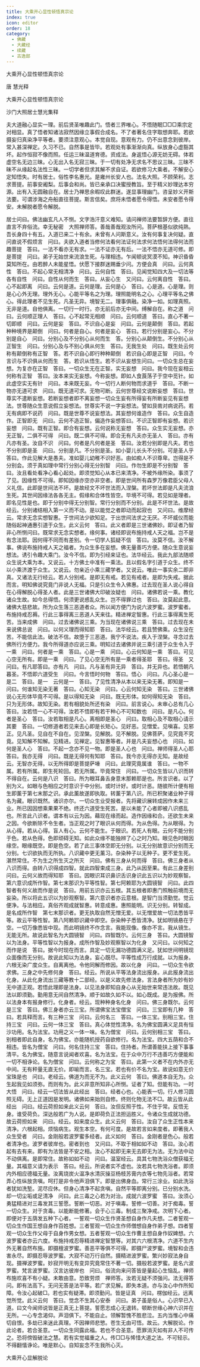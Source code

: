 ```yaml
---
title: 大乘开心显性顿悟真宗论
index: true
icon: editor
order: 18
category:
  - 佛藏
  - 大藏经
  - 续藏
  - 古逸部
---
```


  大乘开心显性顿悟真宗论  

唐 慧光释  

大乘开心显性顿悟真宗论  

沙门大照居士慧光集释  

夫大道融心显实一理。前后贤圣唯趣此门。悟者三界唯心。不悟随眠□□□乘宗定对相显。真了悟者知诸法寂然因缘立事假合成名。不了者著名住字取想奔耶。若欲摄妄归真染净平等者。要须注意观心。本觉自现。意观有力。仍不出意念到彼岸。常入甚深禅定。久习不已。自然事是皆毕。若观处有事渐渐向真。纵放身心虚豁其坏。起作恒寂不像而照。任运三昧温道育德。资成法。身返悟心源无妨无碍。体若虚空名无边三昧。心无出入名无寂三昧。于一切有处净无求名不思议三昧。三昧不昧不从缘起名法性三昧。一切学者但求其解不求自证。若欲修习大乘者。不解安心定知悟失。时有居士。俗性李名惠光。是雍州长安人也。法名大照。不顾荣利。志求菩提。前事安阇梨。后事会和尚。皆已亲承口决蜜授教旨。至于精义妙理达本穷源。出有入无圆融自在。居士乃禅思余暇叹此群迷。遂显事理幽门。咨呈妙义开斯法要。可谓涉海之舟船直往菩提。斯言信矣。庶将未悟者愿令得悟。未安者愿令得安。未解脱者愿令解脱。  

居士问曰。佛法幽玄凡人不恻。文字浩汗意义难知。请问禅师法要暂辞方便。直往直言不弃俗流。幸无秘密　大照禅师答。善哉善哉观汝所问。菩萨根基似欲纯熟。吾长身四十有五。入道已来二十有余。未曾有人问斯意义。汝有何事复决何疑。直问直说不假烦言　问曰。夫欲入道者当修何法看何法证何法求何法悟何法得何法而趣菩提　答曰。一法不看亦无有求。一法不证亦无有后。一法不悟亦无道可修。即是菩提　问曰。弟子无始世来流浪生死。与理相违。乍闻顿说冥漠不知。神识昏昏莫知所在。由若醉人未能星悟。伏愿下接群迷赐垂少问。方便会真　问曰。云何真性　答曰。不起心常无相清净　问曰。云何自性　答曰。见闻觉知四大及一切法等各有自性　问曰。自性从何而生　答曰。从妄心生　又问曰。云何离自性　答曰。心不起即离　问曰。云何是道。云何是理。云何是心　答曰。心是道。心是理。则是心心外无理。理外无心。心能平等名之为理。理照能明名之心。心理平等名之佛心。得此理者不见生死。凡圣无异。境智无二。理事俱融。染净一如。如理真照。无非是道。自他俱离。一切行一时行。亦无前后亦无中间。缚解自在。称之道　问曰。云何顺正理人　答曰。心不起常无相顺　问曰。云何顺道　答曰。直心不著一切即顺　问曰。云何是妄　答曰。不识自心是妄　问曰。云何是颠倒　答曰。若起种种境界是颠倒　问曰。何者是自心。何者是妄心　答曰。若行分别是妄心。不分别是自心　问曰。分别心及不分别心从何而生　答。分别心从颠倒生。不分别心从正智生　问曰。分别心及与不别心俱从何生　答曰。无我生处　问曰。既生处云何称有颠倒称有正智　答。若不识自心即行种种颠倒　若识自心即是正智　问曰。今言识与不识俱从何而生　答。若识从悟生。若不识从妄想生问曰。一切众生总在妄想。为复亦在正智　答曰。一切众生无在正智。实无妄想　问曰。我今现在妄相云何称有正智　答曰。汝本来实无妄想。今称妄想。即如人食莨荡子于空中觅针。如此虚空实无有针　问曰。本来既无妄。今一切行人断何物而求道乎　答曰。不断一物亦无道可求　问曰。既无道可求。无物可断。云何世尊经文说断妄想　答曰。世尊实不遣断妄想。若断妄想者即不离妄想一切众生妄有所得妄有所断妄见有妄想法。世尊随众生意说假立妄想法。世尊实不说一字妄想法。譬如艮凿对病说药。若无有病即不说药　问曰。既是世尊不说妄想法。其妄想何谁造作　答曰。众生自造作。正智即无　问曰。云何不造正智。偏造作妄想答曰。不识正智即有妄想。若识妄想　问曰。既有正智。即合有妄想。云何说称无妄想　答曰。众生实无妄想。亦无正智。二俱不可得　问曰。既二俱不可得。即合无有凡夫亦无圣人　答曰。亦有凡亦有圣。汝自不识　问曰。何者是凡何者是圣　答曰。汝若分别即是凡夫。若也不分别即是圣　问曰。分别是凡。不分别是圣。如小婴儿长头不分别。可是圣人乎　答曰。作此见解大是愚夫。准如婴儿幼稚不识好恶。由如痴人不识尊卑。岂得是不分别会。须于真如理中常行分别心得无分别智　问曰。作勿生即是不分别智　答曰。汝且看处看净心看心起处。即须觉知心从本已来清净。不被外缘所染。事须了了见。因缘性不可得。即知因缘亦空亦非空者。即是世间所有森罗万像君臣父母人义礼信。此即是世间法不坏。是故经文不坏世法而入涅槃。若坏世法即是凡夫流浪生死。其世间因缘法各各无主。假缘和合体性皆空。毕境不可得。若见如是理者。即名见性是也。即于分别中得无分别智。常行分别而不分别。此是不坏世法。是故经云。分别诸结相入第一义而不动。是以能觉之者即动而起寂也　又问曰。维摩经云。常求无念实想智惠。于世间法少欲知足。于出世间法求之无厌。不坏威仪而能随俗起神通惠引道于众生。此义云何　答曰。此义者即是三世诸佛妙。即证者乃智非心所恻问曰。既常求无念实想者。缘何事。诸经即说布施持戒人天之福。岂不是有念法耶。因何得不同而有差别。令一切学人狐疑不信　答曰。汝莫不信。汝不解事。佛说布施持戒人天之福者。为众生多在妄想。佛无量善巧方便。随众生意说妄想法。诱引令趣大乘门。汝今不信。即为引经来证也。法华经云。我此九部法随顺众生说大乘为本。又说云。十方佛土中准有一乘法。且以假名字引道于众生。终不以小乘济渡于众生。又说云。勿亲近小乘三藏学者。又说云。唯此一事实余二即非真。又诸法无行经云。若人分别戒。是即无有戒。若见有戒者。是即为失戒。据此而言。明知佛说究竟门非说人无福。只是引众生令入佛惠。过去现在圣人说心得自在心得解脱心得圣人者。此是三世诸佛大印破汝疑也　问曰。诸佛若说一乘。教化诸众生故。如今总得悟。何须更说惑乱众生。岂不得罪过也　答曰。汝莫起此意。诸佛大慈悲故。所为众生落三恶道者众。所以闻方便门为说六波罗蜜。波罗蜜者。布施持戒忍褥。行此三事得离三恶道人天来往。精进禅定智惠。行此三事得离生死苦。当来成佛　问曰。过去诸佛说三乘。为当现在诸佛说三乘　答曰。过去现在未来说佛总说　问曰。以何义理而得知耶　答曰。法华经云。若且赞佛乘。众生没在苦。不能信此法。破法不信。故堕于三恶道。我宁不说法。疾入于涅槃。寻念过去佛所行方便力。我今所得道亦应说三乘。明知过去诸佛并说三乘引道于众生令入于一乘　问曰。何者是一乘　答曰。心是一乘　问曰。心云何知是一乘　答曰。可见心空无所有。即是一乘　问曰。了见心空无所有是一乘者得圣耶　答曰。得圣　又问曰。有凡耶答曰。亦有凡　问曰。凡与圣有异无异　答曰。并无异也。若悟朝凡暮圣。不悟即六道受生　问曰。今言悟时何物　答曰。悟心　问曰。凡心圣心是一是二　答曰。是一　云何是一　答曰。了见性清净从本以来无染无著。即知是一　问曰。何谁知无染无著　答曰。心知无染　问曰。心云何知无染　答曰。三世诸佛说心无形体毕竟不可得。是以得知无染　问曰。既无形体。如何得知无染　答曰。只为无形体。故知无染。若有相貌处所还有染　问曰。前言说心。未审心总有几心　答曰。汝若悟一心不可得。汝若不悟即有若干种心不可知数也　问曰。是凡心。何者是圣心　答曰。汝若取相是凡心。离相即是圣心　问曰。取相心及不取相心请示其要　答曰。一切修道者若见来去心即是长矩心。见好恶。见憎爱。见嗔喜。见邪正。见凡圣。见自在不自在。见涅槃。见解脱。见不解脱。见佛菩萨。见究竟不究竟。见知解不知解。见精进。见禅定。见智惠等者。并是凡夫妄想心也　问曰。如何是圣人心　答曰。不起一念亦不见一物。即是圣人心也　问曰。禅师得圣人心耶　答曰。我亦无得　问曰。既是无得何有知耶　答曰。我今亦无得亦无知。是故经云。无智亦无得。以无所得即是菩提萨埵　问曰。此理究竟属谁　答曰。一物不属。若有所属。即生死轮回。若无所属。毕竟常住　问曰。一切众生皆以八识而转不得自在。云何是八识　答曰。所为眼耳鼻舌身意末那赖耶是也。所言识者。以了别为义。如眼与色相应之时意识于中分别。或时计好。或时计恶。随彼所计便有相生即薰于第七末那之识。承此薰故遂即执取。转薰于第八识。所已积聚诸业种子得名为藏。眼识既然。诸识亦尔。一切众生业受报者。先将藏识展转成因作未来三业。所已因因想乘果果不绝。终还六道受生死苦。是以未能了心者即被八识惑乱也。所言此八识者。谓本有以云为因。藉现在缘而起。造作因缘和合。还欲生未来之因。今欲断除不令生者。当正观之时了眼识从何而得。为从色得。为从眼得。为从心得。若从心得。盲人有心。云何不能生。于眼识。若死人有眼。云何不能分别于色。若从色得。色即顽碍无知。如此众缘不能独辨了心之时乃知。眼见色时眼因缘空。眼缘既空。即是色空。若了此三事体空即无分别。以无分别故意识分别而无分别。七识欲执而无所执。八识藏中更无薰习。杂染种子以无种子。更不爱生死。湛然常住。不为生之所生灭之所灭　问曰。佛有三身从何而得　答曰。佛三身者从八识而得。由转八识得成四智。就此四智束成三身。此乃从因至果。有此三身差别　问曰。云何义故而得知耶　答曰。因眼识耳识鼻识舌识身识此五识以为妙观察智。第六意识成所作智。第七末那识为平等性智。第七阿赖耶为大圆镜智　问曰。此四智者有何义故而作是说　答曰。用前五识亦云五根。其五根者即惠门照触前境而无妄染。所以将此五识以为妙观察智。第六意识者亦云意根。是智门当须勤觉。觉云便净。与法相应。真俗齐观成就智惠。转意成惠。惠照能明。识无分别。转智成。是名成所作智　第七末那识者。更无执取自然无憎无爱。以无憎爱故一切法悉皆平等。故云平等性智。第八阿赖耶识藏中即空。杂染种子悉皆清净。犹如明镜悬在于空。一切万像悉皆中现。而此明镜终不作念言。我能现像。像亦不言。我从镜生。无能无所。故说此智名为大圆镜智　问曰。四智既尔。云何三身　答曰。大圆镜智以为法身。平等性智以为报身。成所作智及妙观察智以为化身　又问曰。以何知之而作是说　答曰。据今时现在而言。具定一切无漏功德圆满义足。犹如世间明镜现众面像而无分别。故说此知以为法身。妄心既尽。平等性成万行成就。以为报身。六根无染广度众生。自离离他。令他同解而修因。故以化身　问曰。一切众生令欲求佛。三身之中先修何身　答曰。经云。所说从平等法身流出报身。从此报身流出化身。从此化身流出三藏等教十二部经。以是义故先修法身。言法身者所为妙有妙无中道正观。若悟此理即是法身。以见法身即知自身心从无始世来常违法故。既见法以即须勤。勤用意无间自然清净。顺于如故久如不以。如心既成。是为报佛。所以法身本有报身修行。化身者。经云。现种种身名化身　问曰。佛三身既尔。云何是三宝　答曰。佛三身者亦云三宝。所谓佛宝法宝僧宝　问曰。三宝即有几种　答曰。若具释而言。有三种三宝　问曰。云何名三　答曰。一体三宝。别相三宝。住持三宝　问曰。云何一体三宝　答曰。真心体觉性清净。名为佛宝圆满义足具有恒沙功用。名为法宝。功用之义一体一味。名为僧宝　问曰。云何别相三宝　答曰。别相者即此自身。名为佛宝。亦能随机授药自欲修行。名为法宝。四大五荫和合不相违。皆名为僧宝　问曰。何名住持三宝　答曰。住持者。所谓善能扶上接下事事清平。名为佛宝。随意言说闻者欢喜。名为法宝。在于众中万行不违善巧方便能和一切不相诤论。名为僧宝　问曰。云何称之为宝　答曰。此第一义者不在内外亦无中间。无有秤量无直无价。即喻而言。名三宝。若也有价不名为宝。故说如意无价宝珠是也　问曰。老经云。佛道为而无不为。此义云何　答曰。佛道本自无为。众生起我见如须弥。而则有为。此义非意所知非心所恻。证者了知。但能有功。一时大悟　问曰。经云一切法皆从此经出　答曰。经者心也。心能表一切。行人修习圆照无碍。无上正道因是发明。诸佛如来始则自修。终则化物无法不□。故云皆从此经出　问曰。经云荷担如来此义云何　答曰。汝但反照于性。不住于常。反悟无身。谁受荷负。深达般若广为人说。是即荷负正法担运胜义。令诸众生成就功德。故云荷担如来　问曰。经云。如来度众生。此义云何　答曰。汝自了众生正性本来清净。六根起相。烦恼病生。观生本空。有何可度。是故若言如来度者。即著我人众生受者　问曰。金刚般若波罗蜜多经者。此义如何　答曰。金刚者是色心。般若者清净也。波罗者彼岸也。密者到也　又问曰。不取于相如如不动　答曰。汝心若起有去有来。即有为法皆是不安之相。汝心不起即无来无去即无为法。无为法中动不动俱离。是即常住。故称如如不动　问曰。温室经云。具其七物洗浴众僧获福无量。其福意义请为表示　答曰。经云。所说者实不虚也。汝若具七物洗浴者。即须内外相应德福无量。汝离烧炭火温净水清灰操豆杨枝苏膏内衣等七物先浴者。若常弄心性纵放贪嗔。呵打是非令他声泪俱下。即是出佛身血。常行三涂业。如此洗浴者犹如洗堑。泥尽应休。但身心清净不起贪嗔。自然平等即离分别。已分别水洗。却一切尘垢或足清净　问曰。此三毒之心若为对治。成就六波罗蜜　答曰。汝须心勇猛精进对三毒发其三誓愿。誓断一切恶。对于嗔毒。誓修一切善。对于痴毒。誓一切众生。对于贪毒。以能断能修著。会于心三毒。制成三聚净戒。次明下心者。即便对于五荫发五种下心者。一誓观一切众生作贤圣想自身作凡夫想。二者誓观一切众生作国王想自身作百姓想。三者誓观一切众生作师僧想自身作弟子想。四者誓观一切众生作父母于自身作男女想。五者誓观一切众生作曹主想自身作奴婢想。六波罗蜜者亦云六度。布施持戒忍辱精进禅定智慧等。对其六六根清净。六道不生内外无著自然布施。即摄檀波罗蜜。善恶平等俱不可得。即摄尸波罗蜜。境智和会违害永尽。即摄忍辱波罗蜜。大寂不动万行自然。摄精进波罗蜜。繁兴妙寂法身自现。摄禅波罗蜜。妙寂开明无有变异究竟常住不著一切。摄般若波罗蜜。是名六波罗蜜。梵言波罗蜜。汉言达彼岸也　问曰。俗流向来问答皆是量起心生恼乱。禅师布施欢喜不有小疑。未敢由意。恐致劳烦　禅师答。汝若无疑不须强问。法无得答问。即有法高下。无问无答是法平等。若广求见解。即失本道。亦与汝心中作所知障。令汝心起破□。若也实有疑滞。即须勤问。皆是证真　问曰。楞伽经云。远离觉所觉。此义云何　答曰。觉念不生其心安泰　问曰。弟子虽是俗人。心识早已入道。曰文今闻师说皆是正真无上菩提。誓愿志成心无退转。顿断世缘心神六识并在无所。一心专念渴仰。声泪俱下。不能自止。领解暂愧不胜悲泣。五内当惟心中痛切自恨。多劫已来迷此真理。不因禅师悲慜。苍生无由可悟。故云。大解脱论。作此论者。若合圣意。一切众生同露此福。若也不合圣意。愿罪消灭如有非人不可传之。恐将傍毁破法之慧。若有实觉福重之人。传□□与悕惜大道之法。不可轻示。不得翻憘诤论。唯是默心。自知妄念不生我所心灭。  

大乘开心显解脱论  
